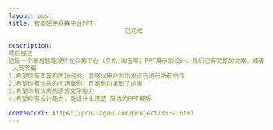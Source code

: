 ```yaml
---                
layout: post       
title: 智能硬件众筹平台PPT
                                已完成
           
description: 
项目描述
这是一个家居智能硬件在众筹平台（京东 淘宝等）PPT展示的设计。我们已有完整的文案、或者说产品阐述，需要一位专家润色一下。
 人员需要
1.希望你有丰富的市场经验，能够以用户为出发点去进行所有创作
2.希望你有优秀的市场案例，且案例均拿到了结果
3.希望你有优秀的语言文字能力
4.希望你有设计能力，能设计出清楚 简洁的PPT模板
     
contenturl: https://pro.lagou.com/project/3532.html      
---                 
```

